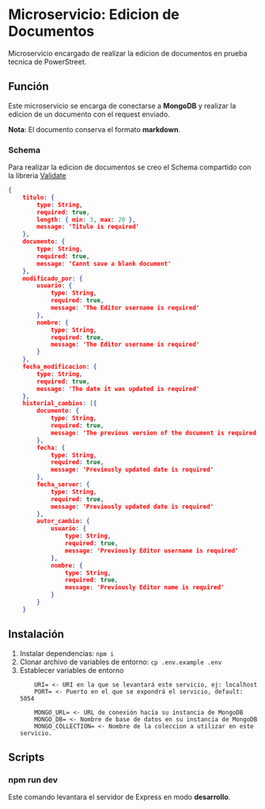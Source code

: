 # Microservicio: Edicion de Documentos
Microservicio encargado de realizar la edicion de documentos en prueba tecnica de PowerStreet.

## Función
Este microservicio se encarga de conectarse a **MongoDB** y realizar la edicion de un documento con el request enviado.

**Nota**: El documento conserva el formato **markdown**.

### Schema
Para realizar la edicion de documentos se creo el Schema compartido con la libreria [Validate](https://www.npmjs.com/package/validate)

```json
{
    titulo: {
        type: String,
        required: true,
        length: { min: 3, max: 20 },
        message: 'Titulo is required'
    },
    documento: {
        type: String,
        required: true,
        message: 'Cannt save a blank document'
    },
    modificado_por: {
        usuario: {
            type: String,
            required: true,
            message: 'The Editor username is required'
        },
        nombre: {
            type: String,
            required: true,
            message: 'The Editor username is required'
        }
    },
    fecha_modificacion: {
        type: String,
        required: true,
        message: 'The date it was updated is required'
    },
    historial_cambios: [{
        documento: {
            type: String,
            required: true,
            message: 'The previous version of the document is required'
        },
        fecha: {
            type: String,
            required: true,
            message: 'Previously updated date is required'
        },
        fecha_server: {
            type: String,
            required: true,
            message: 'Previously updated date is required'
        },
        autor_cambio: {
            usuario: {
                type: String,
                required: true,
                message: 'Previously Editor username is required'
            },
            nombre: {
                type: String,
                required: true,
                message: 'Previously Editor name is required'
            }
        }
    }
```

## Instalación
1. Instalar dependencias: `npm i`
2. Clonar archivo de variables de entorno: `cp .env.example .env`
3. Establecer variables de entorno
    ```
        URI= <- URI en la que se levantará este servicio, ej: localhost
        PORT= <- Puerto en el que se expondrá el servicio, default: 5054

        MONGO_URL= <- URL de conexión hacía su instancia de MongoDB
        MONGO_DB= <- Nombre de base de datos en su instancia de MongoDB
        MONGO_COLLECTION= <- Nombre de la coleccion a utilizar en este servicio.
    ```

## Scripts

### npm run dev
Este comando levantara el servidor de Express en modo **desarrollo**.